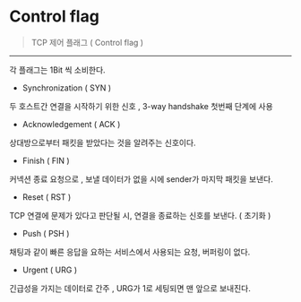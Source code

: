 # Control flag

> TCP 제어 플래그 ( Control flag )
> 

---

각 플래그는 1Bit 씩 소비한다.

- Synchronization ( SYN )

두 호스트간 연결을 시작하기 위한 신호 , 3-way handshake 첫번째 단계에 사용

- Acknowledgement ( ACK )

상대방으로부터 패킷을 받았다는 것을 알려주는 신호이다.

- Finish ( FIN )

커넥션 종료 요청으로 , 보낼 데이터가 없을 시에 sender가 마지막 패킷을 보낸다.

- Reset ( RST )

TCP 연결에 문제가 있다고 판단될 시, 연결을 종료하는 신호를 보낸다. ( 초기화 )

- Push ( PSH )

채팅과 같이 빠른 응답을 요하는 서비스에서 사용되는 요청, 버퍼링이 없다.

- Urgent ( URG )

긴급성을 가지는 데이터로 간주 , URG가 1로 세팅되면 맨 앞으로 보내진다.